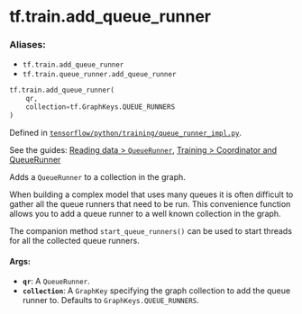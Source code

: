 <div itemscope itemtype="http://developers.google.com/ReferenceObject">
<meta itemprop="name" content="tf.train.add_queue_runner" />
</div>

# tf.train.add_queue_runner

### Aliases:

* `tf.train.add_queue_runner`
* `tf.train.queue_runner.add_queue_runner`

``` python
tf.train.add_queue_runner(
    qr,
    collection=tf.GraphKeys.QUEUE_RUNNERS
)
```



Defined in [`tensorflow/python/training/queue_runner_impl.py`](https://www.tensorflow.org/code/tensorflow/python/training/queue_runner_impl.py).

See the guides: [Reading data > `QueueRunner`](../../../../api_guides/python/reading_data.md#_QueueRunner_), [Training > Coordinator and QueueRunner](../../../../api_guides/python/train.md#Coordinator_and_QueueRunner)

Adds a `QueueRunner` to a collection in the graph.

When building a complex model that uses many queues it is often difficult to
gather all the queue runners that need to be run.  This convenience function
allows you to add a queue runner to a well known collection in the graph.

The companion method `start_queue_runners()` can be used to start threads for
all the collected queue runners.

#### Args:

* <b>`qr`</b>: A `QueueRunner`.
* <b>`collection`</b>: A `GraphKey` specifying the graph collection to add
    the queue runner to.  Defaults to `GraphKeys.QUEUE_RUNNERS`.